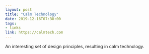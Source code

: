 ```yaml
---
layout: post
title: "Calm Technology"
date: 2019-12-16T07:38:00
tags:
- links
link: https://calmtech.com
---
```

An interesting set of design principles, resulting in calm technology.
